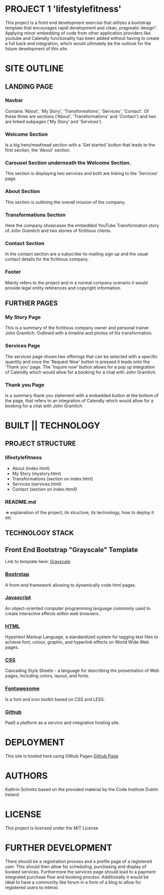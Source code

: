 # PROJECT 1 'lifestylefitness'

This project is a front end development exercise that utilizes a bootstrap template that encourages rapid development and clean, pragmatic design". Applying minor embedding of code from other application providers like youtube and Calendly functionality has been added without having to create a full back end integration, which would ultimately be the outlook for the future development of this site. 


# SITE OUTLINE 

## LANDING PAGE

### Navbar 

Contains 'About', 'My Story', 'Transformations', 'Services', 'Contact'. Of these three are sections  ('About', 'Transformations' and 'Contact') and two are linked subpages ('My Story' and 'Services'). 

### Welcome Section 
Is a big hero/masthead section with a 'Get started' button that leads to the first section, the 'About' section. 


### Carousel Section underneath the Welcome Section. 
This section is displaying two services and both are linking to the 'Services' page. 

### About Section

This section is outlining the overall mission of the company.

### Transformations Section 
Here the company showcases the embedded YouTube Transformation story of John Gramlich and two stories of fictitious clients. 


### Contact Section 
In the contact section are a subscribe-to-mailing sign up and the usual contact details for the fictitious company. 

### Footer 
Mainly refers to the project and in a normal company scenario it would provide legal entity references and copyright information. 

## FURTHER PAGES

### My Story Page
This is a summary of the fictitious company owner and personal trainer John Gramlich. Outlined with a timeline and photos of his transformation.

### Services Page

The services page shows two offerings that can be selected with a specific quantity and once the 'Request Now' button is pressed it leads onto the 'Thank you' page. The 'Inquire now' button allows for a pop up integration of Calendly which would allow for a booking for a chat with John Gramlich. 

### Thank you Page 
Is a summary thank you statement with a embedded button at the bottom of the page, that refers to an integration of Calendly which would allow for a booking for a chat with John Gramlich. 




# BUILT || TECHNOLOGY

## PROJECT STRUCTURE

### lifestylefitness

- About (index.html)
- My Story (mystory.html)
- Transformations (section on index.html)
- Services (services.html)
- Contact (section on index.html0


### README.md
=> explanation of the project, its structure, its technology, how to deploy it etc

## TECHNOLOGY STACK

## Front End Bootstrap "Grayscale" Template 

Link to template here: 
[Grayscale](https://startbootstrap.com/theme/grayscale)


### [Bootrstap](https://getbootstrap.com/docs/4.0/getting-started/introduction/) 
A front-end framework allowing to dynamically code html pages.


### [Javascript](https://www.javascript.com/) 
An object-oriented computer programming language commonly used to create interactive effects within web browsers.

### [HTML](https://www.w3schools.com/html/) 
Hypertext Markup Language, a standardized system for tagging text files to achieve font, colour, graphic, and hyperlink effects on World Wide Web pages.

### [CSS](https://developer.mozilla.org/en-US/docs/Web/CSS) 
Cascading Style Sheets - a language for describing the presentation of Web pages, including colors, layout, and fonts.

### [Fontawesome](http://fontawesome.io/)
Is a font and icon toolkit based on CSS and LESS. 
 

### [Github](https://www.github.com) 
PaaS a platform as a service and integrative hosting site.


# DEPLOYMENT

This site is hosted here using Github Pages [Github Page](https://lilschmitz.github.io/lifestylefitness/)


# AUTHORS

Kathrin Schmitz based on the provided material by the Code Institute Dublin Ireland

# LICENSE

This project is licensed under the MIT License


# FURTHER DEVELOPMENT

 There should be a registration process and a profile  page of a registered user. This should then allow for scheduling, purchasing and display of booked services. Furthermore the services page should lead to a payment integrated purchase flow and booking process. Additionally it would be ideal to have a community like forum in a form of a blog to allow for registered users to interac

